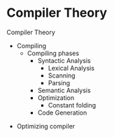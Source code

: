 # Compiler Theory


Compiler Theory
* Compiling
  * Compiling phases
    - Syntactic Analysis
      - Lexical Analysis
      - Scanning
      - Parsing
    - Semantic Analysis
    - Optimization
      - Constant folding
    - Code Generation
- Optimizing compiler
